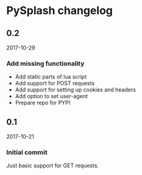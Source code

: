 # PySplash changelog

## 0.2

2017-10-29

### Add missing functionality

- Add static parts of lua script
- Add support for POST requests
- Add support for setting up cookies and headers
- Add option to set user-agent
- Prepare repo for PYPI

## 0.1

2017-10-21

### Initial commit

Just basic support for GET requests.